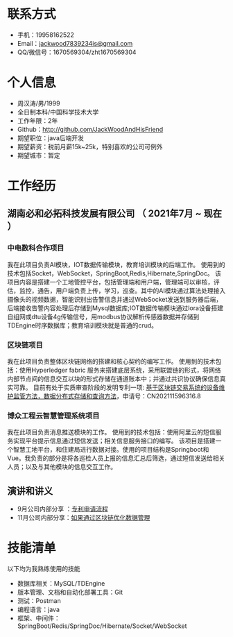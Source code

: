 # 联系方式

* 手机：19958162522
* Email：jackwood7839234is@gmail.com
* QQ/微信号：1670569304/zht1670569304

# 个人信息

* 周汉涛/男/1999
* 全日制本科/中国科学技术大学
* 工作年限：2年
* Github：http://github.com/JackWoodAndHisFriend
* 期望职位：java后端开发
* 期望薪资：税前月薪15k~25k，特别喜欢的公司可例外
* 期望城市：暂定

# 工作经历

## 湖南必和必拓科技发展有限公司 （ 2021年7月 ~ 现在 ）

### 中电数科合作项目

我在此项目负责AI模块，IOT数据传输模块，教育培训模块的后端工作。
使用到的技术包括Socket，WebSocket，SpringBoot,Redis,Hibernate,SpringDoc。
该项目内容是搭建一个工地管控平台，包括管理端和用户端，管理端可以审核，评估，监控，通告，用户端负责上传，学习，巡查。其中的AI模块通过算法处理接入摄像头的视频数据，智能识别出告警信息并通过WebSocket发送到服务器后端，后端接收告警内容处理后存储到Mysql数据库;IOT数据传输模块通过lora设备搭建自组网或dtu设备4g传输信号，用modbus协议解析传感器数据并存储到TDEngine时序数据库；教育培训模块就是普通的crud。

### 区块链项目

我在此项目负责整体区块链网络的搭建和核心契约的编写工作。
使用到的技术包括：使用Hyperledger fabric 服务来搭建底层系统，采用联盟链的形式，将网络内部节点间的信息交互以块的形式存储在通道账本中；并通过共识协议确保信息真实可靠。
目前有处于实质审查阶段的发明专利一项: [基于区块链交易系统的设备维护监管方法，数据分布式存储和查询方法](http://cnipa.gov.cn)，申请号：CN202111596316.8

### 博众工程云智慧管理系统项目

我在此项目负责消息推送模块的工作。
使用到的技术包括：使用阿里云的短信服务实现平台提示信息通过短信发送；相关信息服务接口的编写。
该项目是搭建一个智慧工地平台，和住建局进行数据对接。使用的项目结构是Springboot和Vue。我负责的部分是将各巡检人员上报的信息汇总后筛选，通过短信发送给相关人员；以及与其他模块的信息交互工作。


## 演讲和讲义

* 9月公司内部分享 ：[专利申请流程](https://ds8is1d8vg.feishu.cn/file/boxcnhiSwosqaVjjbTxgpmEAUFe)
* 11月公司内部分享：[如果通过区块链优化数据管理](https://ds8is1d8vg.feishu.cn/file/boxcnTHUGthySNbNQjFnwwKkNII)

# 技能清单

以下均为我熟练使用的技能

* 数据库相关：MySQL/TDEngine
* 版本管理、文档和自动化部署工具：Git
* 测试：Postman
* 编程语言：java
* 框架、中间件：SpringBoot/Redis/SpringDoc/Hibernate/Socket/WebSocket